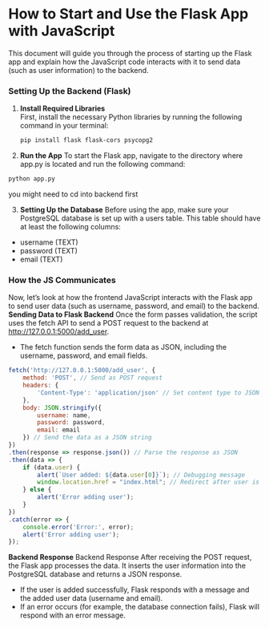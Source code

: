 # How to Start and Use the Flask App with JavaScript

This document will guide you through the process of starting up the Flask app and explain how the JavaScript code interacts with it to send data (such as user information) to the backend.
### Setting Up the Backend (Flask)
1. **Install Required Libraries**  
   First, install the necessary Python libraries by running the following command in your terminal:
   
   ```bash
   pip install flask flask-cors psycopg2
   ```

2. **Run the App**
To start the Flask app, navigate to the directory where app.py is located and run the following command:
```bash
python app.py
```
you might need to cd into backend first

3. **Setting Up the Database**
Before using the app, make sure your PostgreSQL database is set up with a users table. This table should have at least the following columns:

- username (TEXT)
- password (TEXT)
- email (TEXT)

### How the JS Communicates ###
Now, let’s look at how the frontend JavaScript interacts with the Flask app to send user data (such as username, password, and email) to the backend.
**Sending Data to Flask Backend**
Once the form passes validation, the script uses the fetch API to send a POST request to the backend at http://127.0.0.1:5000/add_user.

- The fetch function sends the form data as JSON, including the username, password, and email fields.
```js
fetch('http://127.0.0.1:5000/add_user', {
    method: 'POST', // Send as POST request
    headers: {
        'Content-Type': 'application/json' // Set content type to JSON
    },
    body: JSON.stringify({
        username: name,
        password: password,
        email: email
    }) // Send the data as a JSON string
})
.then(response => response.json()) // Parse the response as JSON
.then(data => {
    if (data.user) {
        alert(`User added: ${data.user[0]}`); // Debugging message
        window.location.href = "index.html"; // Redirect after user is added
    } else {
        alert('Error adding user');
    }
})
.catch(error => {
    console.error('Error:', error);
    alert('Error adding user');
});
```

**Backend Response**
Backend Response
After receiving the POST request, the Flask app processes the data. It inserts the user information into the PostgreSQL database and returns a JSON response.

- If the user is added successfully, Flask responds with a message and the added user data (username and email).
- If an error occurs (for example, the database connection fails), Flask will respond with an error message.


